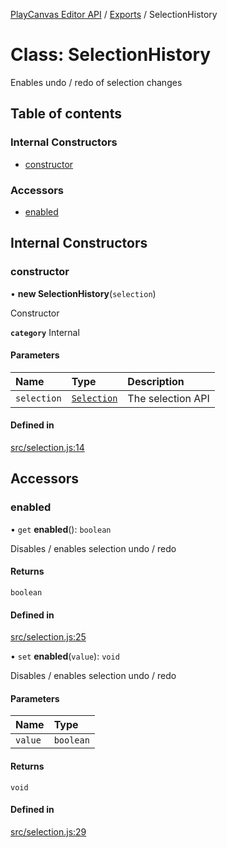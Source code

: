 [PlayCanvas Editor API](../README.md) / [Exports](../modules.md) / SelectionHistory

# Class: SelectionHistory

Enables undo / redo of selection changes

## Table of contents

### Internal Constructors

- [constructor](SelectionHistory.md#constructor)

### Accessors

- [enabled](SelectionHistory.md#enabled)

## Internal Constructors

### constructor

• **new SelectionHistory**(`selection`)

Constructor

**`category`** Internal

#### Parameters

| Name | Type | Description |
| :------ | :------ | :------ |
| `selection` | [`Selection`](Selection.md) | The selection API |

#### Defined in

[src/selection.js:14](https://github.com/playcanvas/editor-api/blob/d967346/src/selection.js#L14)

## Accessors

### enabled

• `get` **enabled**(): `boolean`

Disables / enables selection undo / redo

#### Returns

`boolean`

#### Defined in

[src/selection.js:25](https://github.com/playcanvas/editor-api/blob/d967346/src/selection.js#L25)

• `set` **enabled**(`value`): `void`

Disables / enables selection undo / redo

#### Parameters

| Name | Type |
| :------ | :------ |
| `value` | `boolean` |

#### Returns

`void`

#### Defined in

[src/selection.js:29](https://github.com/playcanvas/editor-api/blob/d967346/src/selection.js#L29)
